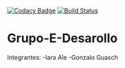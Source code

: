 [![Codacy Badge](https://api.codacy.com/project/badge/Grade/a3d5246c56a2424f9a5b929e644b1fc2)](https://app.codacy.com/manual/GonzaloGuasch/Grupo-E-Desarollo?utm_source=github.com&utm_medium=referral&utm_content=GonzaloGuasch/Grupo-E-Desarollo&utm_campaign=Badge_Grade_Settings)
[![Build Status](https://travis-ci.org/GonzaloGuasch/Grupo-E-Desarollo.svg?branch=master)](https://travis-ci.org/GonzaloGuasch/Grupo-E-Desarollo)

# Grupo-E-Desarollo

Integrantes: 
  -Iara Ale
  -Gonzalo Guasch

